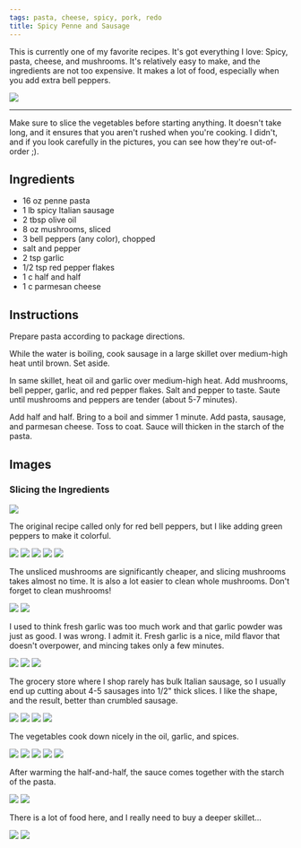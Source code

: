 ```yaml
---
tags: pasta, cheese, spicy, pork, redo
title: Spicy Penne and Sausage
---
```


This is currently one of my favorite recipes. It's got everything I love:
Spicy, pasta, cheese, and mushrooms. It's relatively easy to make, and the
ingredients are not too expensive. It makes a lot of food, especially when you
add extra bell peppers.

![](/images/spicy-penne-and-sausage/glamour-shot.jpg)

---

Make sure to slice the vegetables before starting anything. It doesn't take
long, and it ensures that you aren't rushed when you're cooking. I didn't, and
if you look carefully in the pictures, you can see how they're out-of-order ;).

## Ingredients

* 16 oz penne pasta
* 1 lb spicy Italian sausage
* 2 tbsp olive oil
* 8 oz mushrooms, sliced
* 3 bell peppers (any color), chopped
* salt and pepper
* 2 tsp garlic
* 1/2 tsp red pepper flakes
* 1 c half and half
* 1 c parmesan cheese

## Instructions

Prepare pasta according to package directions.

While the water is boiling, cook sausage in a large skillet over medium-high
heat until brown. Set aside.

In same skillet, heat oil and garlic over medium-high heat. Add mushrooms, bell
pepper, garlic, and red pepper flakes. Salt and pepper to taste. Saute until
mushrooms and peppers are tender (about 5-7 minutes).

Add half and half. Bring to a boil and simmer 1 minute. Add pasta, sausage, and
parmesan cheese. Toss to coat. Sauce will thicken in the starch of the pasta.

## Images

### Slicing the Ingredients

![](/images/spicy-penne-and-sausage/ingredients.jpg)

The original recipe called only for red bell peppers, but I like adding green
peppers to make it colorful.

![](/images/spicy-penne-and-sausage/slicing-the-peppers-1.jpg)
![](/images/spicy-penne-and-sausage/slicing-the-peppers-2.jpg)
![](/images/spicy-penne-and-sausage/slicing-the-peppers-3.jpg)
![](/images/spicy-penne-and-sausage/slicing-the-peppers-4.jpg)
![](/images/spicy-penne-and-sausage/slicing-the-peppers-5.jpg)

The unsliced mushrooms are significantly cheaper, and slicing mushrooms takes
almost no time. It is also a lot easier to clean whole mushrooms. Don't forget
to clean mushrooms!

![](/images/spicy-penne-and-sausage/slicing-the-mushrooms-1.jpg)
![](/images/spicy-penne-and-sausage/slicing-the-mushrooms-2.jpg)

I used to think fresh garlic was too much work and that garlic powder was
just as good. I was wrong. I admit it. Fresh garlic is a nice, mild flavor that
doesn't overpower, and mincing takes only a few minutes.

![](/images/spicy-penne-and-sausage/mincing-the-garlic-1.jpg)
![](/images/spicy-penne-and-sausage/mincing-the-garlic-2.jpg)
![](/images/spicy-penne-and-sausage/mincing-the-garlic-3.jpg)

The grocery store where I shop rarely has bulk Italian sausage, so I usually
end up cutting about 4-5 sausages into 1/2" thick slices. I like the shape, and
the result, better than crumbled sausage.

![](/images/spicy-penne-and-sausage/slicing-the-sausage.jpg)
![](/images/spicy-penne-and-sausage/cooking-the-sausage-1.jpg)
![](/images/spicy-penne-and-sausage/cooking-the-sausage-2.jpg)
![](/images/spicy-penne-and-sausage/cooking-the-sausage-3.jpg)

The vegetables cook down nicely in the oil, garlic, and spices.

![](/images/spicy-penne-and-sausage/cooking-the-vegetables-1.jpg)
![](/images/spicy-penne-and-sausage/cooking-the-vegetables-2.jpg)
![](/images/spicy-penne-and-sausage/cooking-the-vegetables-3.jpg)
![](/images/spicy-penne-and-sausage/cooking-the-vegetables-4.jpg)
![](/images/spicy-penne-and-sausage/cooking-the-vegetables-5.jpg)

After warming the half-and-half, the sauce comes together with the starch of
the pasta.

![](/images/spicy-penne-and-sausage/creating-the-sauce-1.jpg)
![](/images/spicy-penne-and-sausage/creating-the-sauce-2.jpg)

There is a lot of food here, and I really need to buy a deeper skillet...

![](/images/spicy-penne-and-sausage/combining-it-all-1.jpg)
![](/images/spicy-penne-and-sausage/combining-it-all-2.jpg)
